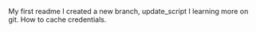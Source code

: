 My first readme
I created a new branch, update_script
I learning more on git.
How to cache credentials.
